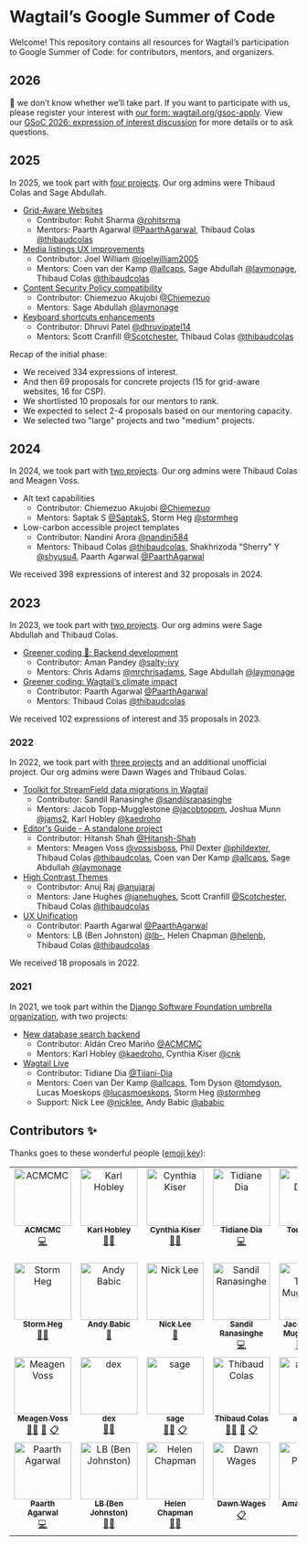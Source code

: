 # Wagtail’s Google Summer of Code

Welcome! This repository contains all resources for Wagtail’s participation to Google Summer of Code: for contributors, mentors, and organizers.

## 2026

👋 we don’t know whether we’ll take part. If you want to participate with us, please register your interest with [our form: wagtail.org/gsoc-apply](https://wagtail.org/gsoc-apply/). View our [GSoC 2026: expression of interest discussion](https://github.com/wagtail/gsoc/discussions/130) for more details or to ask questions.

## 2025

In 2025, we took part with [four projects](https://wagtail.org/blog/four-contributors-for-gsoc-2025/). Our org admins were Thibaud Colas and Sage Abdullah.

- [Grid-Aware Websites](https://wagtail.org/blog/grid-aware-websites-journey-via-gsoc-2025/)
  - Contributor: Rohit Sharma [@rohitsrma](https://github.com/rohitsrma)
  - Mentors: Paarth Agarwal [@PaarthAgarwal](https://github.com/PaarthAgarwal), Thibaud Colas [@thibaudcolas](https://github.com/thibaudcolas)
- [Media listings UX improvements](https://wagtail.org/blog/media-listings-ux-improvements-via-gsoc-2025/)
  - Contributor: Joel William [@joelwilliam2005](https://github.com/joelwilliam2005)
  - Mentors: Coen van der Kamp [@allcaps](https://github.com/allcaps), Sage Abdullah [@laymonage](https://github.com/laymonage), Thibaud Colas [@thibaudcolas](https://github.com/thibaudcolas)
- [Content Security Policy compatibility](https://wagtail.org/blog/towards-strict-csp-support-via-gsoc-2025/)
  - Contributor: Chiemezuo Akujobi [@Chiemezuo](https://github.com/Chiemezuo)
  - Mentors: Sage Abdullah [@laymonage](https://github.com/laymonage)
- [Keyboard shortcuts enhancements](https://guide.wagtail.org/en-latest/releases/new-in-wagtail-7-1/#expanded-keyboard-shortcuts)
  - Contributor: Dhruvi Patel [@dhruvipatel14](https://github.com/dhruvipatel14)
  - Mentors: Scott Cranfill [@Scotchester](https://github.com/Scotchester), Thibaud Colas [@thibaudcolas](https://github.com/thibaudcolas)

Recap of the initial phase:

- We received 334 expressions of interest.
- And then 69 proposals for concrete projects (15 for grid-aware websites, 16 for CSP).
- We shortlisted 10 proposals for our mentors to rank.
- We expected to select 2-4 proposals based on our mentoring capacity.
- We selected two "large" projects and two "medium" projects.

## 2024

In 2024, we took part with [two projects](https://summerofcode.withgoogle.com/archive/2024/organizations/wagtail). Our org admins were Thibaud Colas and Meagen Voss.

- Alt text capabilities
  - Contributor: Chiemezuo Akujobi [@Chiemezuo](https://github.com/Chiemezuo)
  - Mentors: Saptak S [@SaptakS](https://github.com/SaptakS), Storm Heg [@stormheg](https://github.com/stormheg)
- Low-carbon accessible project templates
  - Contributor: Nandini Arora [@nandini584](https://github.com/nandini584)
  - Mentors: Thibaud Colas [@thibaudcolas](https://github.com/thibaudcolas), Shakhrizoda "Sherry" Y [@shyusu4](https://github.com/shyusu4), Paarth Agarwal [@PaarthAgarwal](https://github.com/PaarthAgarwal)

We received 398 expressions of interest and 32 proposals in 2024.

## 2023

In 2023, we took part with [two projects](https://summerofcode.withgoogle.com/archive/2023/organizations/wagtail). Our org admins were Sage Abdullah and Thibaud Colas.

- [Greener coding 💚: Backend development](./2023/greener-coding.md)
  - Contributor: Aman Pandey [@salty-ivy](https://github.com/salty-ivy)
  - Mentors: Chris Adams [@mrchrisadams](https://github.com/mrchrisadams), Sage Abdullah [@laymonage](https://github.com/laymonage)
- [Greener coding: Wagtail’s climate impact](./2023/greener-coding-responsive-images.md)
  - Contributor: Paarth Agarwal [@PaarthAgarwal](https://github.com/PaarthAgarwal)
  - Mentors: Thibaud Colas [@thibaudcolas](https://github.com/thibaudcolas)

We received 102 expressions of interest and 35 proposals in 2023.

### 2022

In 2022, we took part with [three projects](https://summerofcode.withgoogle.com/archive/2022/organizations/wagtail) and an additional unofficial project. Our org admins were Dawn Wages and Thibaud Colas.

- [Toolkit for StreamField data migrations in Wagtail](./2022/toolkit-for-streamfield-data-migrations-in-wagtail.md)
  - Contributor: Sandil Ranasinghe [@sandilsranasinghe](https://github.com/sandilsranasinghe)
  - Mentors: Jacob Topp-Mugglestone [@jacobtoppm](https://github.com/jacobtoppm), Joshua Munn [@jams2](https://github.com/jams2), Karl Hobley [@kaedroho](https://github.com/kaedroho)
- [Editor's Guide - A standalone project](./2022/wagtail-editor-guide.md)
  - Contributor: Hitansh Shah [@Hitansh-Shah](https://github.com/Hitansh-Shah)
  - Mentors: Meagen Voss [@vossisboss](https://github.com/vossisboss), Phil Dexter [@phildexter](https://github.com/phildexter), Thibaud Colas [@thibaudcolas](https://github.com/thibaudcolas), Coen van Der Kamp [@allcaps](https://github.com/allcaps), Sage Abdullah [@laymonage](https://github.com/laymonage)
- [High Contrast Themes](./2022/high-contrast-themes.md)
  - Contributor: Anuj Raj [@anujaraj](https://github.com/anujaraj)
  - Mentors: Jane Hughes [@janehughes](https://github.com/janehughes), Scott Cranfill [@Scotchester](https://github.com/Scotchester), Thibaud Colas [@thibaudcolas](https://github.com/thibaudcolas)
- [UX Unification](./2022/ux-unification.md)
  - Contributor: Paarth Agarwal [@PaarthAgarwal](https://github.com/PaarthAgarwal)
  - Mentors: LB (Ben Johnston) [@lb-](https://github.com/lb-), Helen Chapman [@helenb](https://github.com/helenb), Thibaud Colas [@thibaudcolas](https://github.com/thibaudcolas)

We received 18 proposals in 2022.

### 2021

In 2021, we took part within the [Django Software Foundation umbrella organization](https://summerofcode.withgoogle.com/archive/2021/organizations/6030298738851840), with two projects:

- [New database search backend](./2021/new-database-search-backend.md)
  - Contributor: Aldán Creo Mariño [@ACMCMC](https://github.com/ACMCMC)
  - Mentors: Karl Hobley [@kaedroho](https://github.com/kaedroho), Cynthia Kiser [@cnk](https://github.com/cnk)
- [Wagtail Live](./2021/wagtail-live.md)
  - Contributor: Tidiane Dia [@Tijani-Dia](https://github.com/Tijani-Dia)
  - Mentors: Coen van Der Kamp [@allcaps](https://github.com/allcaps), Tom Dyson [@tomdyson](https://github.com/tomdyson), Lucas Moeskops [@lucasmoeskops](https://github.com/lucasmoeskops), Storm Heg [@stormheg](https://github.com/Stormheg)
  - Support: Nick Lee [@nicklee](https://github.com/nicklee), Andy Babic [@ababic](https://github.com/ababic)

## Contributors ✨

Thanks goes to these wonderful people ([emoji key](https://allcontributors.org/docs/en/emoji-key)):

<!-- ALL-CONTRIBUTORS-LIST:START - Do not remove or modify this section -->
<!-- prettier-ignore-start -->
<!-- markdownlint-disable -->
<table>
  <tbody>
    <tr>
      <td align="center" valign="top" width="14.28%"><a href="https://acmc-website.web.app/en/welcome"><img src="https://avatars.githubusercontent.com/u/20495460?v=4?s=100" width="100px;" alt="ACMCMC"/><br /><sub><b>ACMCMC</b></sub></a><br /><a href="https://github.com/wagtail/gsoc/commits?author=ACMCMC" title="Code">💻</a></td>
      <td align="center" valign="top" width="14.28%"><a href="https://github.com/kaedroho"><img src="https://avatars.githubusercontent.com/u/1093808?v=4?s=100" width="100px;" alt="Karl Hobley"/><br /><sub><b>Karl Hobley</b></sub></a><br /><a href="#mentoring-kaedroho" title="Mentoring">🧑‍🏫</a></td>
      <td align="center" valign="top" width="14.28%"><a href="http://cynthiakiser.com/"><img src="https://avatars.githubusercontent.com/u/5952?v=4?s=100" width="100px;" alt="Cynthia Kiser"/><br /><sub><b>Cynthia Kiser</b></sub></a><br /><a href="#mentoring-cnk" title="Mentoring">🧑‍🏫</a></td>
      <td align="center" valign="top" width="14.28%"><a href="https://github.com/Tijani-Dia"><img src="https://avatars.githubusercontent.com/u/71412737?v=4?s=100" width="100px;" alt="Tidiane Dia"/><br /><sub><b>Tidiane Dia</b></sub></a><br /><a href="https://github.com/wagtail/gsoc/commits?author=Tijani-Dia" title="Code">💻</a></td>
      <td align="center" valign="top" width="14.28%"><a href="https://wagtail.io/"><img src="https://avatars.githubusercontent.com/u/15543?v=4?s=100" width="100px;" alt="Tom Dyson"/><br /><sub><b>Tom Dyson</b></sub></a><br /><a href="#mentoring-tomdyson" title="Mentoring">🧑‍🏫</a></td>
      <td align="center" valign="top" width="14.28%"><a href="https://github.com/allcaps"><img src="https://avatars.githubusercontent.com/u/1969342?v=4?s=100" width="100px;" alt="Coen van der Kamp"/><br /><sub><b>Coen van der Kamp</b></sub></a><br /><a href="#mentoring-allcaps" title="Mentoring">🧑‍🏫</a> <a href="#blog-allcaps" title="Blogposts">📝</a> <a href="#eventOrganizing-allcaps" title="Event Organizing">📋</a></td>
      <td align="center" valign="top" width="14.28%"><a href="https://github.com/lucasmoeskops"><img src="https://avatars.githubusercontent.com/u/12407502?v=4?s=100" width="100px;" alt="Lucas Moeskops"/><br /><sub><b>Lucas Moeskops</b></sub></a><br /><a href="#mentoring-lucasmoeskops" title="Mentoring">🧑‍🏫</a></td>
    </tr>
    <tr>
      <td align="center" valign="top" width="14.28%"><a href="https://github.com/Stormheg"><img src="https://avatars.githubusercontent.com/u/13856515?v=4?s=100" width="100px;" alt="Storm Heg"/><br /><sub><b>Storm Heg</b></sub></a><br /><a href="#mentoring-Stormheg" title="Mentoring">🧑‍🏫</a></td>
      <td align="center" valign="top" width="14.28%"><a href="https://torchbox.com/"><img src="https://avatars.githubusercontent.com/u/7779588?v=4?s=100" width="100px;" alt="Andy Babic"/><br /><sub><b>Andy Babic</b></sub></a><br /><a href="#question-ababic" title="Answering Questions">💬</a></td>
      <td align="center" valign="top" width="14.28%"><a href="https://github.com/nicklee"><img src="https://avatars.githubusercontent.com/u/298766?v=4?s=100" width="100px;" alt="Nick Lee"/><br /><sub><b>Nick Lee</b></sub></a><br /><a href="#design-nicklee" title="Design">🎨</a></td>
      <td align="center" valign="top" width="14.28%"><a href="https://github.com/sandilsranasinghe"><img src="https://avatars.githubusercontent.com/u/55044163?v=4?s=100" width="100px;" alt="Sandil Ranasinghe"/><br /><sub><b>Sandil Ranasinghe</b></sub></a><br /><a href="https://github.com/wagtail/gsoc/commits?author=sandilsranasinghe" title="Code">💻</a></td>
      <td align="center" valign="top" width="14.28%"><a href="https://github.com/jacobtoppm"><img src="https://avatars.githubusercontent.com/u/55137073?v=4?s=100" width="100px;" alt="Jacob Topp-Mugglestone"/><br /><sub><b>Jacob Topp-Mugglestone</b></sub></a><br /><a href="#mentoring-jacobtoppm" title="Mentoring">🧑‍🏫</a> <a href="#eventOrganizing-jacobtoppm" title="Event Organizing">📋</a></td>
      <td align="center" valign="top" width="14.28%"><a href="https://www.joshuamunn.com/"><img src="https://avatars.githubusercontent.com/u/29293125?v=4?s=100" width="100px;" alt="Joshua Munn"/><br /><sub><b>Joshua Munn</b></sub></a><br /><a href="#mentoring-jams2" title="Mentoring">🧑‍🏫</a></td>
      <td align="center" valign="top" width="14.28%"><a href="https://github.com/Hitansh-Shah"><img src="https://avatars.githubusercontent.com/u/76250591?v=4?s=100" width="100px;" alt="Hitansh Shah"/><br /><sub><b>Hitansh Shah</b></sub></a><br /><a href="https://github.com/wagtail/gsoc/commits?author=Hitansh-Shah" title="Code">💻</a></td>
    </tr>
    <tr>
      <td align="center" valign="top" width="14.28%"><a href="https://www.meagenvoss.com/"><img src="https://avatars.githubusercontent.com/u/45881480?v=4?s=100" width="100px;" alt="Meagen Voss"/><br /><sub><b>Meagen Voss</b></sub></a><br /><a href="#mentoring-vossisboss" title="Mentoring">🧑‍🏫</a> <a href="#blog-vossisboss" title="Blogposts">📝</a> <a href="#eventOrganizing-vossisboss" title="Event Organizing">📋</a></td>
      <td align="center" valign="top" width="14.28%"><a href="https://github.com/phildexter"><img src="https://avatars.githubusercontent.com/u/34743669?v=4?s=100" width="100px;" alt="dex"/><br /><sub><b>dex</b></sub></a><br /><a href="#mentoring-phildexter" title="Mentoring">🧑‍🏫</a></td>
      <td align="center" valign="top" width="14.28%"><a href="https://laymonage.com/"><img src="https://avatars.githubusercontent.com/u/6379424?v=4?s=100" width="100px;" alt="sag​e"/><br /><sub><b>sag​e</b></sub></a><br /><a href="#mentoring-laymonage" title="Mentoring">🧑‍🏫</a> <a href="#eventOrganizing-laymonage" title="Event Organizing">📋</a></td>
      <td align="center" valign="top" width="14.28%"><a href="https://thib.me/"><img src="https://avatars.githubusercontent.com/u/877585?v=4?s=100" width="100px;" alt="Thibaud Colas"/><br /><sub><b>Thibaud Colas</b></sub></a><br /><a href="#mentoring-thibaudcolas" title="Mentoring">🧑‍🏫</a> <a href="#blog-thibaudcolas" title="Blogposts">📝</a> <a href="#eventOrganizing-thibaudcolas" title="Event Organizing">📋</a></td>
      <td align="center" valign="top" width="14.28%"><a href="https://github.com/anujaraj"><img src="https://avatars.githubusercontent.com/u/52713215?v=4?s=100" width="100px;" alt="anujaraj"/><br /><sub><b>anujaraj</b></sub></a><br /><a href="https://github.com/wagtail/gsoc/commits?author=anujaraj" title="Code">💻</a></td>
      <td align="center" valign="top" width="14.28%"><a href="https://github.com/janehughes"><img src="https://avatars.githubusercontent.com/u/8680557?v=4?s=100" width="100px;" alt="janehughes"/><br /><sub><b>janehughes</b></sub></a><br /><a href="#mentoring-janehughes" title="Mentoring">🧑‍🏫</a></td>
      <td align="center" valign="top" width="14.28%"><a href="https://jellybeans.lol/"><img src="https://avatars.githubusercontent.com/u/1044670?v=4?s=100" width="100px;" alt="Scott Cranfill"/><br /><sub><b>Scott Cranfill</b></sub></a><br /><a href="#mentoring-Scotchester" title="Mentoring">🧑‍🏫</a></td>
    </tr>
    <tr>
      <td align="center" valign="top" width="14.28%"><a href="https://github.com/PaarthAgarwal"><img src="https://avatars.githubusercontent.com/u/86092410?v=4?s=100" width="100px;" alt="Paarth Agarwal"/><br /><sub><b>Paarth Agarwal</b></sub></a><br /><a href="https://github.com/wagtail/gsoc/commits?author=PaarthAgarwal" title="Code">💻</a></td>
      <td align="center" valign="top" width="14.28%"><a href="https://lb.ee/"><img src="https://avatars.githubusercontent.com/u/1396140?v=4?s=100" width="100px;" alt="LB (Ben Johnston)"/><br /><sub><b>LB (Ben Johnston)</b></sub></a><br /><a href="#mentoring-lb-" title="Mentoring">🧑‍🏫</a></td>
      <td align="center" valign="top" width="14.28%"><a href="https://github.com/helenb"><img src="https://avatars.githubusercontent.com/u/771869?v=4?s=100" width="100px;" alt="Helen Chapman"/><br /><sub><b>Helen Chapman</b></sub></a><br /><a href="#mentoring-helenb" title="Mentoring">🧑‍🏫</a></td>
      <td align="center" valign="top" width="14.28%"><a href="https://dawnwages.info/"><img src="https://avatars.githubusercontent.com/u/20374042?v=4?s=100" width="100px;" alt="Dawn Wages"/><br /><sub><b>Dawn Wages</b></sub></a><br /><a href="#eventOrganizing-dawnwages" title="Event Organizing">📋</a></td>
      <td align="center" valign="top" width="14.28%"><a href="https://github.com/salty-ivy"><img src="https://avatars.githubusercontent.com/u/74553951?v=4?s=100" width="100px;" alt="Aman Pandey"/><br /><sub><b>Aman Pandey</b></sub></a><br /><a href="https://github.com/wagtail/gsoc/commits?author=salty-ivy" title="Code">💻</a></td>
    </tr>
  </tbody>
</table>

<!-- markdownlint-restore -->
<!-- prettier-ignore-end -->

<!-- ALL-CONTRIBUTORS-LIST:END -->
